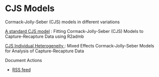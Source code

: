 #  CJS Models

Cormack-Jolly-Seber (CJS) models in different variations

[A standard CJS model][1]
:  Fitting Cormack-Jolly-Seber (CJS) Models to Capture-Recapture Data using R2admb

[CJS Individual Heterogeneity ][2]
:  Mixed Effects Cormack-Jolly-Seber Models for Analysis of Capture-Recapture Data

Document Actions

* [RSS feed][3]

[1]: cormack-jolly-seber-models/fitting-cormack-jolly-seber-models-to-capture-recapture-data-using-r2admb.html
[2]: cormack-jolly-seber-models/cjs-individual-heterogeneity-1.html
[3]: cormack-jolly-seber-models/RSS ""

